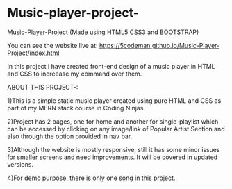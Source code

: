 # Music-player-project-
Music-Player-Project (Made using HTML5 CSS3 and BOOTSTRAP)

You can see the website live at: https://5codeman.github.io/Music-Player-Project/index.html

In this project i have created front-end design of a music player in HTML and CSS to increease my command over them.

ABOUT THIS PROJECT-:

1)This is a simple static music player created using pure HTML and CSS as part of my MERN stack course in Coding Ninjas.

2)Project has 2 pages, one for home and another for single-playlist which can be accessed by clicking on any image/link of Popular Artist Section and also through the option provided in nav bar.

3)Although the website is mostly responsive, still it has some minor issues for smaller screens and need improvements. It will be covered in updated versions.

4)For demo purpose, there is only one song in this project.
